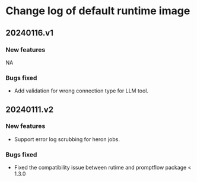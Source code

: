 # Change log of default runtime image

## 20240116.v1

### New features
NA

### Bugs fixed

- Add validation for wrong connection type for LLM tool.

## 20240111.v2

### New features

- Support error log scrubbing for heron jobs.

### Bugs fixed
 
- Fixed the compatibility issue between rutime and promptflow package < 1.3.0
